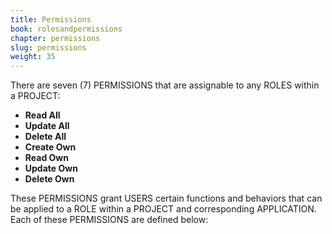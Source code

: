 ```yaml
---
title: Permissions
book: rolesandpermissions
chapter: permissions
slug: permissions
weight: 35
---
```

<p>There are seven (7) PERMISSIONS that are assignable to any ROLES within a PROJECT: </p>
<ul>
  <li><b>Read All</b></li>
  <li><b>Update All</b></li>
  <li><b>Delete All</b></li>
  <li><b>Create Own</b></li>
  <li><b>Read Own</b></li>
  <li><b>Update Own</b></li>
  <li><b>Delete Own</b></li>
</ul>
<p>These PERMISSIONS grant USERS certain functions and behaviors that can be applied to a ROLE within a PROJECT and corresponding APPLICATION.  Each of these PERMISSIONS are defined below:</p>
